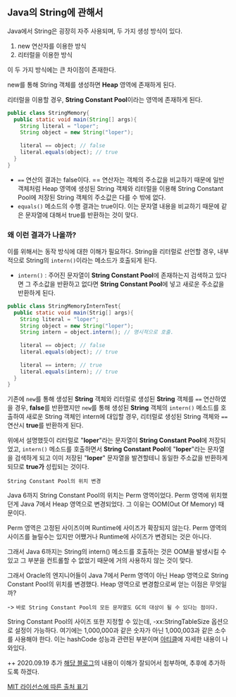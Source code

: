 ## Java의 String에 관해서

Java에서 String은 굉장히 자주 사용되며, 두 가지 생성 방식이 있다.

1. new 연산자를 이용한 방식
2. 리터럴을 이용한 방식

이 두 가지 방식에는 큰 차이점이 존재한다.

new를 통해 String 객체를 생성하면 **Heap** 영역에 존재하게 된다.

리터럴을 이용할 경우, **String Constant Pool**이라는 영역에 존재하게 된다.



```java
public class StringMemory{
  public static void main(String[] args){
    String literal = "loper";
    String object = new String("loper");
    
    literal == object; // false
    literal.equals(object); // true
  }
}
```

- `==` 연산의 결과는 false이다. == 연산자는 객체의 주소값을 비교하기 때문에 일반 객체처럼 Heap 영역에 생성된 String 객체와 리터럴을 이용해 String Constant Pool에 저장된 String 객체의 주소값은 다를 수 밖에 없다.
- `equals()` 메소드의 수행 결과는 true이다. 이는 문자열 내용을 비교하기 때문에 같은 문자열에 대해서 true를 반환하는 것이 맞다.



### 왜 이런 결과가 나올까?

이를 위해서는 동작 방식에 대한 이해가 필요하다. String을 리터럴로 선언할 경우, 내부적으로 String의 `intern()`이라는 메소드가 호출되게 된다.

- `intern()` : 주어진 문자열이 **String Constant Pool**에 존재하는지 검색하고 있다면 그 주소값을 반환하고 없다면 **String Constant Pool**에 넣고 새로운 주소값을 반환하게 된다.



```java
public class StringMemoryInternTest{
  public static void main(Strig[] args){
    String literal = "loper";
    String object = new String("loper");
    String intern = object.intern(); // 명시적으로 호출. 
    
    literal == object; // false
    literal.equals(object); // true
    
    literal == intern; // true
    literal.equals(intern); // true
  }
}
```



기존에 `new`를 통해 생성된 **String** 객체와 리터럴로 생성된 **String** 객체를 `==` 연산하였을 경우, **false**를 반환했지만 `new`를 통해 생성된 **String** 객체의 `intern()` 메소드를 호출하여 새로운 String 객체인 intern에 대입할 경우, 리터럴로 생성된 String 객체와 `==` 연산시 **true**를 반환하게 된다.



위에서 설명했듯이 리터럴로 "**loper**"라는 문자열이 **String Constant Pool**에 저장되었고, `intern()` 메소드를 호출하면서 **String Constant Pool**에 "**loper**"라는 문자열을 검색하게 되고 이미 저장된 "**loper**" 문자열을 발견할테니 동일한 주소값을 반환하게 되므로 **true가** 성립되는 것이다.



`String Constant Pool의 위치 변경`

Java 6까지 String Constant Pool의 위치는 Perm 영역이었다. Perm 영역에 위치했던게 Java 7에서 Heap 영역으로 변경되었다. 그 이유는 OOM(Out Of Memory) 때문이다.



Perm 영역은 고정된 사이즈이며 Runtime에 사이즈가 확장되지 않는다. Perm 영역의 사이즈를 늘릴수는 있지만 어쨌거나 Runtime에 사이즈가 변경되는 것은 아니다. 

그래서 Java 6까지는 String의 intern() 메소드를 호출하는 것은 OOM을 발생시킬 수 있고 그 부분을 컨트롤할 수 없었기 때문에 거의 사용하지 않는 것이 맞다.



그래서 Oracle의 엔지니어들이 Java 7에서 Perm 영역이 아닌 Heap 영역으로 String Constant Pool의 위치를 변경했다. Heap 영역으로 변경함으로써 얻는 이점은 무엇일까?

-> `바로 String Constant Pool의 모든 문자열도 GC의 대상이 될 수 있다는 점이다.`



String Constant Pool의 사이즈 또한 지정할 수 있는데, -xx:StringTableSize 옵션으로 설정이 가능하다. 여기에는 1,000,000과 같은 숫자가 아닌 1,000,003과 같은 소수를 사용해야 한다. 이는 hashCode 성능과 관련된 부분이며 [아티클](http://java-performance.info/hashcode-method-performance-tuning/)에 자세한 내용이 나와있다.

++ 2020.09.19 추가
[해당 블로그](https://inor.tistory.com/39)의 내용이 이해가 잘되어서 첨부하며, 추후에 추가하도록 하겠다.

[MIT 라이선스에 따른 출처 표기](https://github.com/WooVictory/Ready-For-Tech-Interview)
